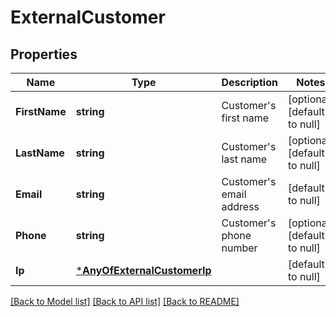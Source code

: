 # ExternalCustomer

## Properties
Name | Type | Description | Notes
------------ | ------------- | ------------- | -------------
**FirstName** | **string** | Customer&#x27;s first name | [optional] [default to null]
**LastName** | **string** | Customer&#x27;s last name | [optional] [default to null]
**Email** | **string** | Customer&#x27;s email address | [default to null]
**Phone** | **string** | Customer&#x27;s phone number | [optional] [default to null]
**Ip** | [***AnyOfExternalCustomerIp**](AnyOfExternalCustomerIp.md) |  | [default to null]

[[Back to Model list]](../README.md#documentation-for-models) [[Back to API list]](../README.md#documentation-for-api-endpoints) [[Back to README]](../README.md)


